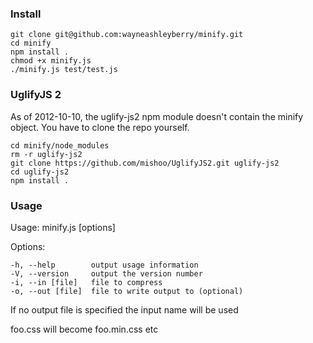 ### Install

```
git clone git@github.com:wayneashleyberry/minify.git
cd minify
npm install .
chmod +x minify.js
./minify.js test/test.js
```

### UglifyJS 2

As of 2012-10-10, the uglify-js2 npm module doesn't contain the minify object.
You have to clone the repo yourself.

```
cd minify/node_modules
rm -r uglify-js2
git clone https://github.com/mishoo/UglifyJS2.git uglify-js2
cd uglify-js2
npm install .
```

### Usage

Usage: minify.js [options]

Options:

	-h, --help        output usage information
	-V, --version     output the version number
	-i, --in [file]   file to compress
	-o, --out [file]  file to write output to (optional)

If no output file is specified the input name will be used

foo.css will become foo.min.css etc
